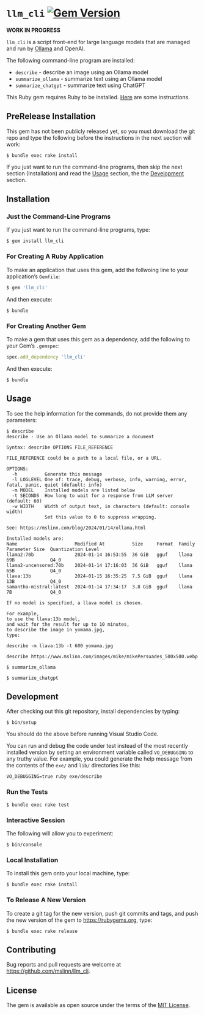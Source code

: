 # `llm_cli` [![Gem Version](https://badge.fury.io/rb/llm_cli.svg)](https://badge.fury.io/rb/llm_cli)

**WORK IN PROGRESS**

`llm_cli` is a script front-end for large language models that are managed and run by [Ollama](https://ollama.ai/) and OpenAI.

The following command-line program are installed:

* `describe` - describe an image using an Ollama model
* `summarize_ollama` - summarize text using an Ollama model
* `summarize_chatgpt` - summarize text using ChatGPT

This Ruby gem requires Ruby to be installed.
[Here](https://www.mslinn.com/ruby/1000-ruby-setup.html) are some instructions.


## PreRelease Installation

This gem has not been publicly released yet, so you must download the git repo and
type the following before the instructions in the next section will work:

```shell
$ bundle exec rake install
```

If you just want to run the command-line programs,
then skip the next section (Installation) and read the [Usage](#usage) section,
the the [Development](#development) section.


## Installation

### Just the Command-Line Programs

If you just want to run the command-line programs, type:

```shell
$ gem install llm_cli
```


### For Creating A Ruby Application

To make an application that uses this gem, add the follwoing line to your application&rsquo;s `Gemfile`:

```ruby
$ gem 'llm_cli'
```

And then execute:

```shell
$ bundle
```


### For Creating Another Gem

To make a gem that uses this gem as a dependency, add the following to your Gem&rsquo;s `.gemspec`:

```ruby
spec.add_dependency 'llm_cli'
```

And then execute:

```shell
$ bundle
```


## Usage

To see the help information for the commands, do not provide them any parameters:

```shell
$ describe
describe - Use an Ollama model to summarize a document

Syntax: describe OPTIONS FILE_REFERENCE

FILE_REFERENCE could be a path to a local file, or a URL.

OPTIONS:
  -h          Generate this message
  -l LOGLEVEL One of: trace, debug, verbose, info, warning, error, fatal, panic, quiet (default: info)
  -m MODEL    Installed models are listed below
  -t SECONDS  How long to wait for a response from LLM server (default: 60)
  -w WIDTH    Width of output text, in characters (default: console width)
              Set this value to 0 to suppress wrapping.

See: https://mslinn.com/blog/2024/01/14/ollama.html

Installed models are:
Name                     Modified At          Size     Format  Family  Parameter Size  Quantization Level
llama2:70b               2024-01-14 16:53:55  36 GiB   gguf    llama   69B             Q4_0
llama2-uncensored:70b    2024-01-14 17:16:03  36 GiB   gguf    llama   65B             Q4_0
llava:13b                2024-01-15 16:35:25  7.5 GiB  gguf    llama   13B             Q4_0
samantha-mistral:latest  2024-01-14 17:34:17  3.8 GiB  gguf    llama   7B              Q4_0

If no model is specified, a llava model is chosen.

For example,
to use the llava:13b model,
and wait for the result for up to 10 minutes,
to describe the image in yomama.jpg,
type:

describe -m llava:13b -t 600 yomama.jpg

describe https://www.mslinn.com/images/mike/mikePersuades_500x500.webp
```

```shell
$ summarize_ollama
```

```shell
$ summarize_chatgpt
```


## Development

After checking out this git repository, install dependencies by typing:

```shell
$ bin/setup
```

You should do the above before running Visual Studio Code.

You can run and debug the code under test instead of the most recently installed version
by setting an environment variable called `VO_DEBUGGING` to any truthy value.
For example,
you could generate the help message from the contents of the `exe/` and `lib/` directories like this:

```shell
VO_DEBUGGING=true ruby exe/describe
```


### Run the Tests

```shell
$ bundle exec rake test
```


### Interactive Session

The following will allow you to experiment:

```shell
$ bin/console
```


### Local Installation

To install this gem onto your local machine, type:

```shell
$ bundle exec rake install
```


### To Release A New Version

To create a git tag for the new version, push git commits and tags,
and push the new version of the gem to https://rubygems.org, type:

```shell
$ bundle exec rake release
```


## Contributing

Bug reports and pull requests are welcome at https://github.com/mslinn/llm_cli.


## License

The gem is available as open source under the terms of the [MIT License](https://opensource.org/licenses/MIT).
